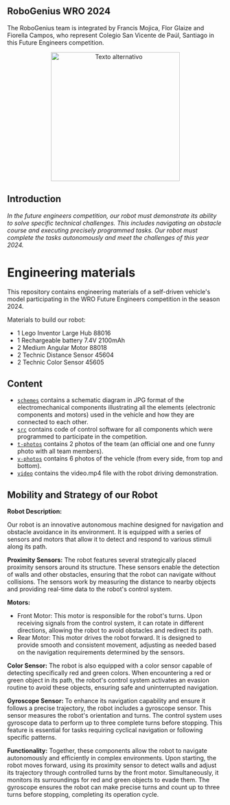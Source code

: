 ## RoboGenius WRO 2024
The RoboGenius team is integrated by Francis Mojica, Flor Glaize and Fiorella Campos, who represent Colegio San Vicente de Paúl, Santiago in this Future Engineers competition.

<div style="text-align: center;">
  <img src="https://github.com/csvprobotica/RoboGenius/blob/main/t-photos/RoboGenius-Normal.jpg" alt="Texto alternativo" width="300"/>
</div>

## Introduction
_In the future engineers competition, our robot must demonstrate its ability to solve specific technical challenges. This includes navigating an obstacle course and executing precisely programmed tasks. Our robot must complete the tasks autonomously and meet the challenges of this year 2024._

Engineering materials
====

This repository contains engineering materials of a self-driven vehicle's model participating in the WRO Future Engineers competition in the season 2024.

Materials to build our robot:
* 1 Lego Inventor Large Hub 88016
* 1 Rechargeable battery 7.4V 2100mAh
* 2 Medium Angular Motor 88018
* 2 Technic Distance Sensor 45604
* 2 Technic Color Sensor 45605


## Content
* [`schemes`](https://github.com/csvprobotica/RoboGenius/tree/main/schemes) contains a schematic diagram in JPG format of the electromechanical components illustrating all the elements (electronic components and motors) used in the vehicle and how they are connected to each other.
* [`src`](https://github.com/csvprobotica/RoboGenius/tree/main/src) contains code of control software for all components which were programmed to participate in the competition.
* [`t-photos`](https://github.com/csvprobotica/RoboGenius/tree/main/t-photos) contains 2 photos of the team (an official one and one funny photo with all team members).
* [`v-photos`](https://github.com/csvprobotica/RoboGenius/tree/main/v-photos) contains 6 photos of the vehicle (from every side, from top and bottom).
* [`video`](https://github.com/csvprobotica/RoboGenius/tree/main/video) contains the video.mp4 file with the robot driving demonstration.

## Mobility and Strategy of our Robot

**Robot Description:**

Our robot is an innovative autonomous machine designed for navigation and obstacle avoidance in its environment. It is equipped with a series of sensors and motors that allow it to detect and respond to various stimuli along its path.

**Proximity Sensors:**
The robot features several strategically placed proximity sensors around its structure. These sensors enable the detection of walls and other obstacles, ensuring that the robot can navigate without collisions. The sensors work by measuring the distance to nearby objects and providing real-time data to the robot's control system.

**Motors:**
* Front Motor: This motor is responsible for the robot's turns. Upon receiving signals from the control system, it can rotate in different directions, allowing the robot to avoid obstacles and redirect its path.
* Rear Motor: This motor drives the robot forward. It is designed to provide smooth and consistent movement, adjusting as needed based on the navigation requirements determined by the sensors.

**Color Sensor:**
The robot is also equipped with a color sensor capable of detecting specifically red and green colors. When encountering a red or green object in its path, the robot's control system activates an evasion routine to avoid these objects, ensuring safe and uninterrupted navigation.

**Gyroscope Sensor:**
To enhance its navigation capability and ensure it follows a precise trajectory, the robot includes a gyroscope sensor. This sensor measures the robot's orientation and turns. The control system uses gyroscope data to perform up to three complete turns before stopping. This feature is essential for tasks requiring cyclical navigation or following specific patterns.

**Functionality:**
Together, these components allow the robot to navigate autonomously and efficiently in complex environments. Upon starting, the robot moves forward, using its proximity sensor to detect walls and adjust its trajectory through controlled turns by the front motor. Simultaneously, it monitors its surroundings for red and green objects to evade them. The gyroscope ensures the robot can make precise turns and count up to three turns before stopping, completing its operation cycle.


